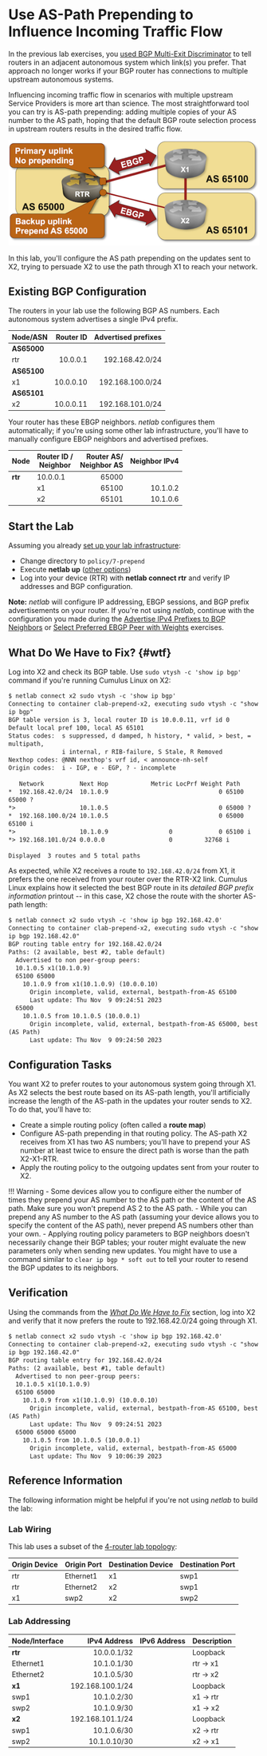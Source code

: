 # Use AS-Path Prepending to Influence Incoming Traffic Flow

In the previous lab exercises, you [used BGP Multi-Exit Discriminator](6-med.md) to tell routers in an adjacent autonomous system which link(s) you prefer. That approach no longer works if your BGP router has connections to multiple upstream autonomous systems.

Influencing incoming traffic flow in scenarios with multiple upstream Service Providers is more art than science. The most straightforward tool you can try is AS-path prepending: adding multiple copies of your AS number to the AS path, hoping that the default BGP route selection process in upstream routers results in the desired traffic flow.

![Lab topology](topology-prepend.png)

In this lab, you'll configure the AS path prepending on the updates sent to X2, trying to persuade X2 to use the path through X1 to reach your network.

## Existing BGP Configuration

The routers in your lab use the following BGP AS numbers. Each autonomous system advertises a single IPv4 prefix.

| Node/ASN | Router ID | Advertised prefixes |
|----------|----------:|--------------------:|
| **AS65000** ||
| rtr | 10.0.0.1 | 192.168.42.0/24 |
| **AS65100** ||
| x1 | 10.0.0.10 | 192.168.100.0/24 |
| **AS65101** ||
| x2 | 10.0.0.11 | 192.168.101.0/24 |

Your router has these EBGP neighbors. _netlab_ configures them automatically; if you're using some other lab infrastructure, you'll have to manually configure EBGP neighbors and advertised prefixes.

| Node | Router ID /<br />Neighbor | Router AS/<br />Neighbor AS | Neighbor IPv4 |
|------|---------------------------|----------------------------:|--------------:|
| **rtr** | 10.0.0.1 | 65000 |
| | x1 | 65100 | 10.1.0.2 |
| | x2 | 65101 | 10.1.0.6 |

## Start the Lab

Assuming you already [set up your lab infrastructure](../1-setup.md):

* Change directory to `policy/7-prepend`
* Execute **netlab up** ([other options](../external/index.md))
* Log into your device (RTR) with **netlab connect rtr** and verify IP addresses and BGP configuration.

**Note:** *netlab* will configure IP addressing, EBGP sessions, and BGP prefix advertisements on your router. If you're not using *netlab*, continue with the configuration you made during the [Advertise IPv4 Prefixes to BGP Neighbors](../basic/3-originate.md) or [Select Preferred EBGP Peer with Weights](1-weights.md) exercises.

## What Do We Have to Fix? {#wtf}

Log into X2 and check its BGP table. Use `sudo vtysh -c 'show ip bgp'` command if you're running Cumulus Linux on X2:

```
$ netlab connect x2 sudo vtysh -c 'show ip bgp'
Connecting to container clab-prepend-x2, executing sudo vtysh -c "show ip bgp"
BGP table version is 3, local router ID is 10.0.0.11, vrf id 0
Default local pref 100, local AS 65101
Status codes:  s suppressed, d damped, h history, * valid, > best, = multipath,
               i internal, r RIB-failure, S Stale, R Removed
Nexthop codes: @NNN nexthop's vrf id, < announce-nh-self
Origin codes:  i - IGP, e - EGP, ? - incomplete

   Network          Next Hop            Metric LocPrf Weight Path
*  192.168.42.0/24  10.1.0.9                               0 65100 65000 ?
*>                  10.1.0.5                               0 65000 ?
*  192.168.100.0/24 10.1.0.5                               0 65000 65100 i
*>                  10.1.0.9                 0             0 65100 i
*> 192.168.101.0/24 0.0.0.0                  0         32768 i

Displayed  3 routes and 5 total paths
```

As expected, while X2 receives a route to `192.168.42.0/24` from X1, it prefers the one received from your router over the RTR-X2 link. Cumulus Linux explains how it selected the best BGP route in its *detailed BGP prefix information* printout -- in this case, X2 chose the route with the shorter AS-path length:

```
$ netlab connect x2 sudo vtysh -c 'show ip bgp 192.168.42.0'
Connecting to container clab-prepend-x2, executing sudo vtysh -c "show ip bgp 192.168.42.0"
BGP routing table entry for 192.168.42.0/24
Paths: (2 available, best #2, table default)
  Advertised to non peer-group peers:
  10.1.0.5 x1(10.1.0.9)
  65100 65000
    10.1.0.9 from x1(10.1.0.9) (10.0.0.10)
      Origin incomplete, valid, external, bestpath-from-AS 65100
      Last update: Thu Nov  9 09:24:51 2023
  65000
    10.1.0.5 from 10.1.0.5 (10.0.0.1)
      Origin incomplete, valid, external, bestpath-from-AS 65000, best (AS Path)
      Last update: Thu Nov  9 09:24:50 2023
```

## Configuration Tasks

You want X2 to prefer routes to your autonomous system going through X1. As X2 selects the best route based on its AS-path length, you'll artificially increase the length of the AS-path in the updates your router sends to X2. To do that, you'll have to:

-   Create a simple routing policy (often called a **route map**)
-   Configure AS-path prepending in that routing policy. The AS-path X2 receives from X1 has two AS numbers; you'll have to prepend your AS number at least twice to ensure the direct path is worse than the path X2-X1-RTR.
-   Apply the routing policy to the outgoing updates sent from your router to X2.

!!! Warning
    -   Some devices allow you to configure either the number of times they prepend your AS number to the AS path or the content of the AS path. Make sure you won't prepend AS 2 to the AS path.
    -   While you can prepend any AS number to the AS path (assuming your device allows you to specify the content of the AS path), never prepend AS numbers other than your own.
    -   Applying routing policy parameters to BGP neighbors doesn't necessarily change their BGP tables; your router might evaluate the new parameters only when sending new updates. You might have to use a command similar to `clear ip bgp * soft out` to tell your router to resend the BGP updates to its neighbors.

## Verification

Using the commands from the _[What Do We Have to Fix](#wtf)_ section, log into X2 and verify that it now prefers the route to 192.168.42.0/24 going through X1.

```
$ netlab connect x2 sudo vtysh -c 'show ip bgp 192.168.42.0'
Connecting to container clab-prepend-x2, executing sudo vtysh -c "show ip bgp 192.168.42.0"
BGP routing table entry for 192.168.42.0/24
Paths: (2 available, best #1, table default)
  Advertised to non peer-group peers:
  10.1.0.5 x1(10.1.0.9)
  65100 65000
    10.1.0.9 from x1(10.1.0.9) (10.0.0.10)
      Origin incomplete, valid, external, bestpath-from-AS 65100, best (AS Path)
      Last update: Thu Nov  9 09:24:51 2023
  65000 65000 65000
    10.1.0.5 from 10.1.0.5 (10.0.0.1)
      Origin incomplete, valid, external, bestpath-from-AS 65000
      Last update: Thu Nov  9 10:06:39 2023
```

## Reference Information

The following information might be helpful if you're not using _netlab_ to build the lab:

### Lab Wiring

This lab uses a subset of the [4-router lab topology](../external/4-router.md):

| Origin Device | Origin Port | Destination Device | Destination Port |
|---------------|-------------|--------------------|------------------|
| rtr | Ethernet1 | x1 | swp1 |
| rtr | Ethernet2 | x2 | swp1 |
| x1 | swp2 | x2 | swp2 |

### Lab Addressing

| Node/Interface | IPv4 Address | IPv6 Address | Description |
|----------------|-------------:|-------------:|-------------|
| **rtr** |  10.0.0.1/32 |  | Loopback |
| Ethernet1 | 10.1.0.1/30 |  | rtr -> x1 |
| Ethernet2 | 10.1.0.5/30 |  | rtr -> x2 |
| **x1** |  192.168.100.1/24 |  | Loopback |
| swp1 | 10.1.0.2/30 |  | x1 -> rtr |
| swp2 | 10.1.0.9/30 |  | x1 -> x2 |
| **x2** |  192.168.101.1/24 |  | Loopback |
| swp1 | 10.1.0.6/30 |  | x2 -> rtr |
| swp2 | 10.1.0.10/30 |  | x2 -> x1 |
